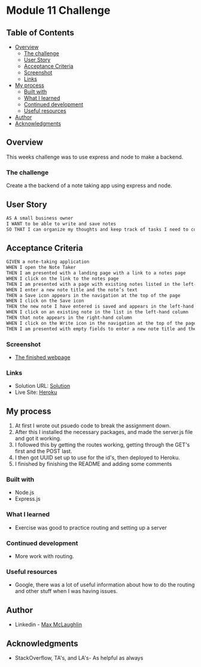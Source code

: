 # Module 11 Challenge

## Table of Contents

- [Overview](#overview)
  - [The challenge](#the-challenge)
  - [User Story](#user-story)
  - [Acceptance Criteria](#acceptance-criteria)
  - [Screenshot](#Screenshot)
  - [Links](#links)
- [My process](#my-process)
  - [Built with](#built-with)
  - [What I learned](#what-i-learned)
  - [Continued development](#continued-development)
  - [Useful resources](#useful-resources)
- [Author](#author)
- [Acknowledgments](#acknowledgments)
  ​

## Overview

This weeks challenge was to use express and node to make a backend.
​

### The challenge

Create a the backend of a note taking app using express and node.

## User Story

```md
AS A small business owner
I WANT to be able to write and save notes
SO THAT I can organize my thoughts and keep track of tasks I need to complete
```

## Acceptance Criteria

```md
GIVEN a note-taking application
WHEN I open the Note Taker
THEN I am presented with a landing page with a link to a notes page
WHEN I click on the link to the notes page
THEN I am presented with a page with existing notes listed in the left-hand column, plus empty fields to enter a new note title and the note’s text in the right-hand column
WHEN I enter a new note title and the note’s text
THEN a Save icon appears in the navigation at the top of the page
WHEN I click on the Save icon
THEN the new note I have entered is saved and appears in the left-hand column with the other existing notes
WHEN I click on an existing note in the list in the left-hand column
THEN that note appears in the right-hand column
WHEN I click on the Write icon in the navigation at the top of the page
THEN I am presented with empty fields to enter a new note title and the note’s text in the right-hand column
```

### Screenshot

- [The finished webpage](./public/assets/img/Screenshot.png)

### Links

- Solution URL: [Solution](https://github.com/lafflin/11Express-Note-Taker)
- Live Site: [Heroku](https://express-note-taker-hw11.herokuapp.com/)
  ​

## My process

1. At first I wrote out psuedo code to break the assignment down.
2. After this I installed the necessary packages, and made the server.js file and got it working.
3. I followed this by getting the routes working, getting through the GET's first and the POST last.
4. I then got UUID set up to use for the id's, then deployed to Heroku.
5. I finished by finishing the README and adding some comments

### Built with

- Node.js
- Express.js

### What I learned

- Exercise was good to practice routing and setting up a server

### Continued development

- More work with routing.

### Useful resources

- Google, there was a lot of useful information about how to do the routing and other stuff when I was having issues.

## Author

- Linkedin - [Max McLaughlin](https://www.linkedin.com/in/max-mcla/)

## Acknowledgments

- StackOverflow, TA's, and LA's- As helpful as always
